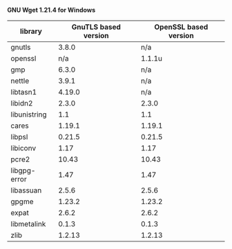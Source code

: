 **GNU Wget 1.21.4 for Windows**

| library       | GnuTLS based version | OpenSSL based version |
|---------------| ---------------------|-----------------------|
| gnutls        | 3.8.0                | n/a                   |
| openssl       | n/a                  | 1.1.1u                |
| gmp           | 6.3.0                | n/a                   |
| nettle        | 3.9.1                | n/a                   |
| libtasn1      | 4.19.0               | n/a                   |
| libidn2       | 2.3.0                | 2.3.0                 |
| libunistring  | 1.1                  | 1.1                   |
| cares         | 1.19.1               | 1.19.1                |
| libpsl        | 0.21.5               | 0.21.5                |
| libiconv      | 1.17                 | 1.17                  |
| pcre2         | 10.43                | 10.43                 |
| libgpg-error  | 1.47                 | 1.47                  |
| libassuan     | 2.5.6                | 2.5.6                 |
| gpgme         | 1.23.2               | 1.23.2                |
| expat         | 2.6.2                | 2.6.2                 |
| libmetalink   | 0.1.3                | 0.1.3                 |
| zlib          | 1.2.13               | 1.2.13                |
